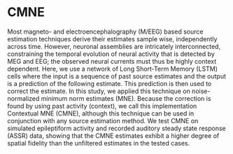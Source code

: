 # CMNE

Most magneto- and electroencephalography (M/EEG) based source estimation techniques derive their estimates sample wise, independently across time. However, neuronal assemblies are intricately interconnected, constraining the temporal evolution of neural activity that is detected by MEG and EEG; the observed neural currents must thus be highly context dependent. Here, we use a network of Long Short-Term Memory (LSTM) cells where the input is a sequence of past source estimates and the output is a prediction of the following estimate. This prediction is then used to correct the estimate. In this study, we applied this technique on noise-normalized minimum norm estimates (MNE). Because the correction is found by using past activity (context), we call this implementation Contextual MNE (CMNE), although this technique can be used in conjunction with any source estimation method. We test CMNE on simulated epileptiform activity and recorded auditory steady state response (ASSR) data, showing that the CMNE estimates exhibit a higher degree of spatial fidelity than the unfiltered estimates in the tested cases.
